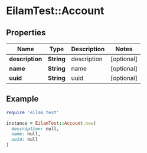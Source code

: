 # EilamTest::Account

## Properties

| Name | Type | Description | Notes |
| ---- | ---- | ----------- | ----- |
| **description** | **String** | description | [optional] |
| **name** | **String** | name | [optional] |
| **uuid** | **String** | uuid | [optional] |

## Example

```ruby
require 'eilam_test'

instance = EilamTest::Account.new(
  description: null,
  name: null,
  uuid: null
)
```


